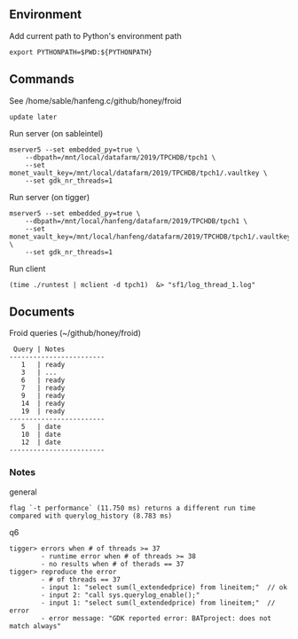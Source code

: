 
## Environment

Add current path to Python's environment path

    export PYTHONPATH=$PWD:${PYTHONPATH}


## Commands

See /home/sable/hanfeng.c/github/honey/froid

    update later

Run server (on sableintel)

    mserver5 --set embedded_py=true \
        --dbpath=/mnt/local/datafarm/2019/TPCHDB/tpch1 \
        --set monet_vault_key=/mnt/local/datafarm/2019/TPCHDB/tpch1/.vaultkey \
        --set gdk_nr_threads=1

Run server (on tigger)

    mserver5 --set embedded_py=true \
        --dbpath=/mnt/local/hanfeng/datafarm/2019/TPCHDB/tpch1 \
        --set monet_vault_key=/mnt/local/hanfeng/datafarm/2019/TPCHDB/tpch1/.vaultkey \
        --set gdk_nr_threads=1

Run client

    (time ./runtest | mclient -d tpch1)  &> "sf1/log_thread_1.log"

## Documents

Froid queries (~/github/honey/froid)

     Query | Notes
    ------------------------
       1   | ready
       3   | ...
       6   | ready
       7   | ready
       9   | ready
       14  | ready
       19  | ready
    ------------------------
       5   | date
       10  | date
       12  | date
    ------------------------


### Notes

general

    flag `-t performance` (11.750 ms) returns a different run time
    compared with querylog_history (8.783 ms)

q6

    tigger> errors when # of threads >= 37
            - runtime error when # of threads >= 38
            - no results when # of therads == 37
    tigger> reproduce the error
            - # of threads == 37
            - input 1: "select sum(l_extendedprice) from lineitem;"  // ok
            - input 2: "call sys.querylog_enable();"
            - input 1: "select sum(l_extendedprice) from lineitem;"  // error
            - error message: "GDK reported error: BATproject: does not match always"



